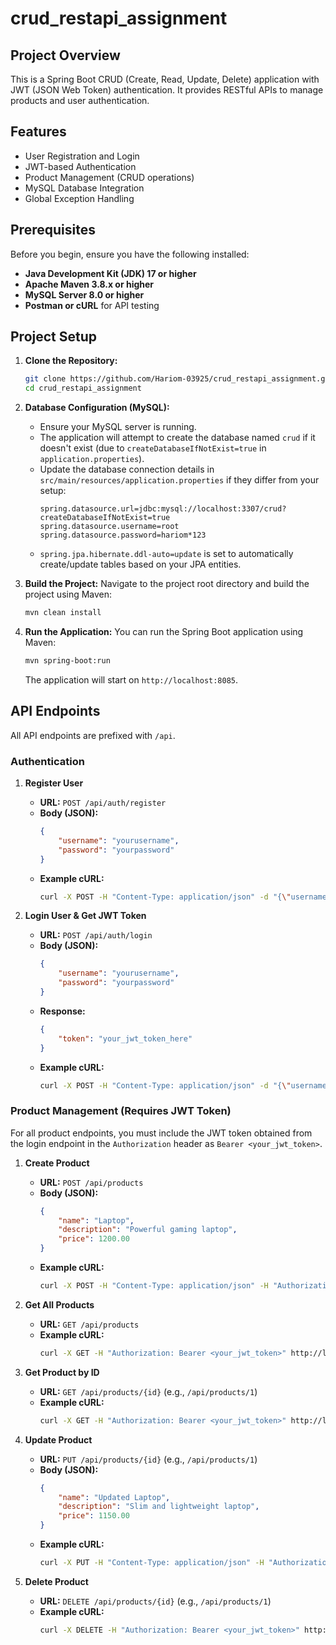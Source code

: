 # crud_restapi_assignment

## Project Overview

This is a Spring Boot CRUD (Create, Read, Update, Delete) application with JWT (JSON Web Token) authentication. It provides RESTful APIs to manage products and user authentication.

## Features

*   User Registration and Login
*   JWT-based Authentication
*   Product Management (CRUD operations)
*   MySQL Database Integration
*   Global Exception Handling

## Prerequisites

Before you begin, ensure you have the following installed:

*   **Java Development Kit (JDK) 17 or higher**
*   **Apache Maven 3.8.x or higher**
*   **MySQL Server 8.0 or higher**
*   **Postman or cURL** for API testing

## Project Setup

1.  **Clone the Repository:**
    ```bash
    git clone https://github.com/Hariom-03925/crud_restapi_assignment.git
    cd crud_restapi_assignment
    ```

2.  **Database Configuration (MySQL):**
    *   Ensure your MySQL server is running.
    *   The application will attempt to create the database named `crud` if it doesn't exist (due to `createDatabaseIfNotExist=true` in `application.properties`).
    *   Update the database connection details in `src/main/resources/application.properties` if they differ from your setup:
        ```properties
        spring.datasource.url=jdbc:mysql://localhost:3307/crud?createDatabaseIfNotExist=true
        spring.datasource.username=root
        spring.datasource.password=hariom*123
        ```
    *   `spring.jpa.hibernate.ddl-auto=update` is set to automatically create/update tables based on your JPA entities.

3.  **Build the Project:**
    Navigate to the project root directory and build the project using Maven:
    ```bash
    mvn clean install
    ```

4.  **Run the Application:**
    You can run the Spring Boot application using Maven:
    ```bash
    mvn spring-boot:run
    ```
    The application will start on `http://localhost:8085`.

## API Endpoints

All API endpoints are prefixed with `/api`.

### Authentication

1.  **Register User**
    *   **URL:** `POST /api/auth/register`
    *   **Body (JSON):**
        ```json
        {
            "username": "yourusername",
            "password": "yourpassword"
        }
        ```
    *   **Example cURL:**
        ```bash
        curl -X POST -H "Content-Type: application/json" -d "{\"username\":\"testuser\", \"password\":\"testpassword\"}" http://localhost:8085/api/auth/register
        ```

2.  **Login User & Get JWT Token**
    *   **URL:** `POST /api/auth/login`
    *   **Body (JSON):**
        ```json
        {
            "username": "yourusername",
            "password": "yourpassword"
        }
        ```
    *   **Response:**
        ```json
        {
            "token": "your_jwt_token_here"
        }
        ```
    *   **Example cURL:**
        ```bash
        curl -X POST -H "Content-Type: application/json" -d "{\"username\":\"testuser\", \"password\":\"testpassword\"}" http://localhost:8085/api/auth/login
        ```

### Product Management (Requires JWT Token)

For all product endpoints, you must include the JWT token obtained from the login endpoint in the `Authorization` header as `Bearer <your_jwt_token>`.

1.  **Create Product**
    *   **URL:** `POST /api/products`
    *   **Body (JSON):**
        ```json
        {
            "name": "Laptop",
            "description": "Powerful gaming laptop",
            "price": 1200.00
        }
        ```
    *   **Example cURL:**
        ```bash
        curl -X POST -H "Content-Type: application/json" -H "Authorization: Bearer <your_jwt_token>" -d "{\"name\":\"Laptop\", \"description\":\"Powerful gaming laptop\", \"price\":1200.00}" http://localhost:8085/api/products
        ```

2.  **Get All Products**
    *   **URL:** `GET /api/products`
    *   **Example cURL:**
        ```bash
        curl -X GET -H "Authorization: Bearer <your_jwt_token>" http://localhost:8085/api/products
        ```

3.  **Get Product by ID**
    *   **URL:** `GET /api/products/{id}` (e.g., `/api/products/1`)
    *   **Example cURL:**
        ```bash
        curl -X GET -H "Authorization: Bearer <your_jwt_token>" http://localhost:8085/api/products/1
        ```

4.  **Update Product**
    *   **URL:** `PUT /api/products/{id}` (e.g., `/api/products/1`)
    *   **Body (JSON):**
        ```json
        {
            "name": "Updated Laptop",
            "description": "Slim and lightweight laptop",
            "price": 1150.00
        }
        ```
    *   **Example cURL:**
        ```bash
        curl -X PUT -H "Content-Type: application/json" -H "Authorization: Bearer <your_jwt_token>" -d "{\"name\":\"Updated Laptop\", \"description\":\"Slim and lightweight laptop\", \"price\":1150.00}" http://localhost:8085/api/products/1
        ```

5.  **Delete Product**
    *   **URL:** `DELETE /api/products/{id}` (e.g., `/api/products/1`)
    *   **Example cURL:**
        ```bash
        curl -X DELETE -H "Authorization: Bearer <your_jwt_token>" http://localhost:8085/api/products/1
        ```
